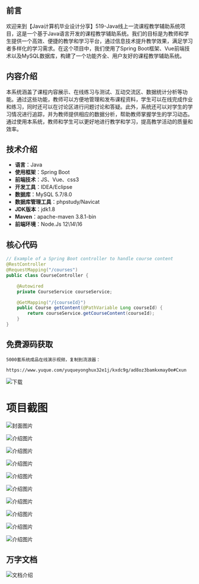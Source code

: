 ## 前言

欢迎来到【Java计算机毕业设计分享】519-Java线上一流课程教学辅助系统项目，这是一个基于Java语言开发的课程教学辅助系统。我们的目标是为教师和学生提供一个高效、便捷的教学和学习平台，通过信息技术提升教学效果，满足学习者多样化的学习需求。在这个项目中，我们使用了Spring Boot框架、Vue前端技术以及MySQL数据库，构建了一个功能齐全、用户友好的课程教学辅助系统。

## 内容介绍

本系统涵盖了课程内容展示、在线练习与测试、互动交流区、数据统计分析等功能。通过这些功能，教师可以方便地管理和发布课程资料，学生可以在线完成作业和练习，同时还可以在讨论区进行问题讨论和答疑。此外，系统还可以对学生的学习情况进行追踪，并为教师提供相应的数据分析，帮助教师掌握学生的学习动态。通过使用本系统，教师和学生可以更好地进行教学和学习，提高教学活动的质量和效率。

## 技术介绍

- **语言**：Java
- **使用框架**：Spring Boot
- **前端技术**：JS、Vue、css3
- **开发工具**：IDEA/Eclipse
- **数据库**：MySQL 5.7/8.0
- **数据库管理工具**：phpstudy/Navicat
- **JDK版本**：jdk1.8
- **Maven**：apache-maven 3.8.1-bin
- **前端环境**：Node.Js 12\14\16

## 核心代码

```java
// Example of a Spring Boot controller to handle course content
@RestController
@RequestMapping("/courses")
public class CourseController {

    @Autowired
    private CourseService courseService;

    @GetMapping("/{courseId}")
    public Course getContent(@PathVariable Long courseId) {
        return courseService.getCourseContent(courseId);
    }
}
```

## 免费源码获取

```
5000套系统成品在线演示视频，复制到流浪器： 
```
```
https://www.yuque.com/yuqueyonghux32e1j/kxdc9g/ad8oz3bamkxmay0e#Cxun
```
![下载](https://img12.360buyimg.com/ddimg/jfs/t1/339687/11/1349/28408/68ad865fF412d7877/adaa650483a100f2.jpg)

# 项目截图

![封面图片](https://img14.360buyimg.com/ddimg/jfs/t1/335982/22/8127/110446/68bdad39F52c2874c/76e570924c016b87.jpg)

![介绍图片](https://img10.360buyimg.com/ddimg/jfs/t1/325582/6/17580/48617/68bdad10F0f360555/d550d9f9eb6c220e.jpg)

![介绍图片](https://img12.360buyimg.com/ddimg/jfs/t1/341714/35/749/74616/68bdad11Fd5239b8e/b8ae8bbc2537c536.jpg)

![介绍图片](https://img11.360buyimg.com/ddimg/jfs/t1/332421/15/10510/13273/68bdad12F578921c1/4415f28e4b5aaaca.jpg)

![介绍图片](https://img14.360buyimg.com/ddimg/jfs/t1/346574/31/752/21843/68bdad12F1be60023/69b0b38281ef4860.jpg)

![介绍图片](https://img10.360buyimg.com/ddimg/jfs/t1/331826/24/10691/26447/68bdad13F0ea7690e/91ebbb4ef1b7bb40.jpg)

![介绍图片](https://img13.360buyimg.com/ddimg/jfs/t1/349687/33/637/27037/68bdad14F3650ab37/07e966166fe9789d.jpg)

![介绍图片](https://img14.360buyimg.com/ddimg/jfs/t1/347361/2/776/41415/68bdad14F60d3f901/e5e8114ee61c7a0c.jpg)

![介绍图片](https://img10.360buyimg.com/ddimg/jfs/t1/327962/23/16914/42564/68bdad15F693494ff/25cf76dd7860fcc6.jpg)

![介绍图片](https://img13.360buyimg.com/ddimg/jfs/t1/342637/28/776/34326/68bdad16Faa94e101/bda26e95de718bd9.jpg)


## 万字文档
![文档介绍](https://img14.360buyimg.com/ddimg/jfs/t1/338393/1/3576/156947/68b1ad0cF74dc525c/ff9cd6c574295685.jpg)
